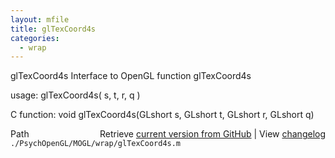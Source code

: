 ```yaml
---
layout: mfile
title: glTexCoord4s
categories:
  - wrap
---
```


glTexCoord4s  Interface to OpenGL function glTexCoord4s

usage:  glTexCoord4s\( s, t, r, q \)

C function:  void glTexCoord4s\(GLshort s, GLshort t, GLshort r, GLshort q\)


<div class="code_header" style="text-align:right;">
  <span style="float:left;">Path&nbsp;&nbsp;</span> <span class="counter">Retrieve <a href=
  "https://raw.github.com/Psychtoolbox-3/Psychtoolbox-3/beta/./PsychOpenGL/MOGL/wrap/glTexCoord4s.m">current version from GitHub</a> | View <a href=
  "https://github.com/Psychtoolbox-3/Psychtoolbox-3/commits/beta/./PsychOpenGL/MOGL/wrap/glTexCoord4s.m">changelog</a></span>
</div>
<div class="code">
  <code>./PsychOpenGL/MOGL/wrap/glTexCoord4s.m</code>
</div>

